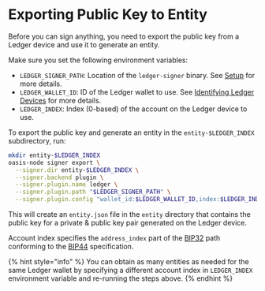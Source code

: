 # Exporting Public Key to Entity

Before you can sign anything, you need to export the public key from a Ledger
device and use it to generate an entity.

Make sure you set the following environment variables:

- `LEDGER_SIGNER_PATH`: Location of the `ledger-signer` binary.
  See [Setup] for more details.
- `LEDGER_WALLET_ID`: ID of the Ledger wallet to use.
  See [Identifying Ledger Devices] for more details.
- `LEDGER_INDEX`: Index (0-based) of the account on the Ledger device to use.

To export the public key and generate an entity in the `entity-$LEDGER_INDEX`
subdirectory, run:

```bash
mkdir entity-$LEDGER_INDEX
oasis-node signer export \
  --signer.dir entity-$LEDGER_INDEX \
  --signer.backend plugin \
  --signer.plugin.name ledger \
  --signer.plugin.path "$LEDGER_SIGNER_PATH" \
  --signer.plugin.config "wallet_id:$LEDGER_WALLET_ID,index:$LEDGER_INDEX"
```

This will create an `entity.json` file in the `entity` directory that contains
the public key for a private & public key pair generated on the Ledger device.

Account index specifies the `address_index` part of the [BIP32] path conforming
to the [BIP44] specification.

{% hint style="info" %}
You can obtain as many entities as needed for the same Ledger wallet by
specifying a different account index in `LEDGER_INDEX` environment variable
and re-running the steps above.
{% endhint %}

[Setup]: setup.md#remembering-path-to-ledger-signer-plugin
[Identifying Ledger Devices]: devices.md
[BIP32]: https://github.com/bitcoin/bips/blob/master/bip-0032.mediawiki
[BIP44]: https://github.com/bitcoin/bips/blob/master/bip-0044.mediawiki
